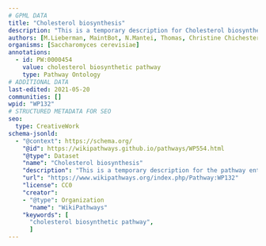 ```yaml
---
# GPML DATA
title: "Cholesterol biosynthesis"
description: "This is a temporary description for Cholesterol biosynthesis"
authors: [M.Lieberman, MaintBot, N.Mantei, Thomas, Christine Chichester, Egonw, Eveline1705, Khanspers, Eweitz]
organisms: [Saccharomyces cerevisiae]
annotations:
  - id: PW:0000454
    value: cholesterol biosynthetic pathway
    type: Pathway Ontology
# ADDITIONAL DATA
last-edited: 2021-05-20
communities: []
wpid: "WP132"
# STRUCTURED METADATA FOR SEO
seo:
  type: CreativeWork
schema-jsonld:
  - "@context": https://schema.org/
    "@id": https://wikipathways.github.io/pathways/WP554.html
    "@type": Dataset
    "name": "Cholesterol biosynthesis"
    "description": "This is a temporary description for the pathway entitled: Cholesterol biosynthesis"
    "url": "https://www.wikipathways.org/index.php/Pathway:WP132"
    "license": CC0
    "creator":
    - "@type": Organization
      "name": "WikiPathways"
    "keywords": [
      "cholesterol biosynthetic pathway",
      ]
---
```


